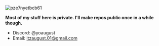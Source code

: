 ![pze7nyetbcb61](https://github.com/yoaugust/yoAugust/assets/50297836/e28a01b8-1483-4fc7-bfbb-e7def772e427)

**Most of my stuff here is private. I'll make repos public once in a while though.**
- Discord: @yoaugust
- Email: itzaugust.01@gmail.com
